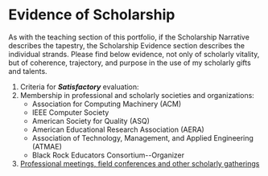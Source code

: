 # Evidence of Scholarship

As with the teaching section of this portfolio, if the Scholarship Narrative describes the tapestry, the Scholarship Evidence section describes the individual strands. Please find below evidence, not only of scholarly vitality, but of coherence, trajectory, and purpose in the use of my scholarly gifts and talents.

1. Criteria for **_Satisfactory_** evaluation:
 1. Membership in professional and scholarly societies and organizations:
    * Association for Computing Machinery (ACM)
    * IEEE Computer Society
    * American Society for Quality (ASQ)
    * American Educational Research Association (AERA)
    * Association of Technology, Management, and Applied Engineering (ATMAE)
    * Black Rock Educators Consortium--Organizer
 2. [Professional meetings, field conferences and other scholarly gatherings](/scholarship/meetings.md)
